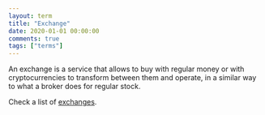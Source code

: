 ```yaml
---
layout: term
title: "Exchange"
date: 2020-01-01 00:00:00
comments: true
tags: ["terms"]
---
```


An exchange is a service that allows to buy with regular money or with cryptocurrencies to transform between them and operate, in a similar way to what a broker does for regular stock.

Check a list of [exchanges](/tags/exchange).
